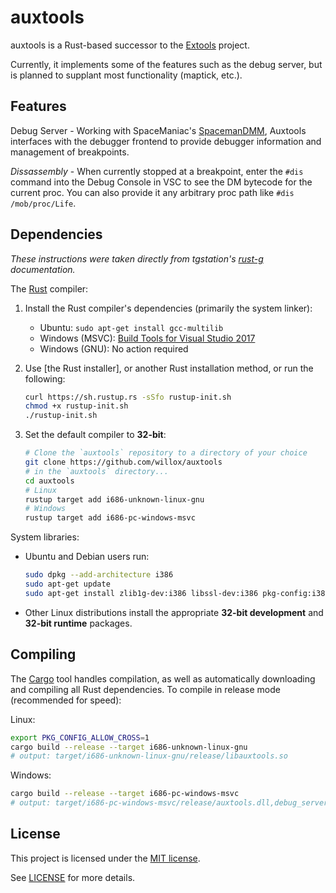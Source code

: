# auxtools

auxtools is a Rust-based successor to the [Extools](https://github.com/MCHSL/extools) project.

Currently, it implements some of the features such as the debug server, but is planned to supplant most functionality (maptick, etc.).

## Features
Debug Server - Working with SpaceManiac's [SpacemanDMM](https://github.com/SpaceManiac/SpacemanDMM), Auxtools interfaces with the debugger frontend to provide debugger information and management of breakpoints.

*Dissassembly*  - When currently stopped at a breakpoint, enter the `#dis` command into the Debug Console in VSC to see the DM bytecode for the current proc. You can also provide it any arbitrary proc path like `#dis /mob/proc/Life`.

## Dependencies

*These instructions were taken directly from tgstation's [rust-g](https://github.com/tgstation/rust-g) documentation.*

The [Rust] compiler:

1. Install the Rust compiler's dependencies (primarily the system linker):

   * Ubuntu: `sudo apt-get install gcc-multilib`
   * Windows (MSVC): [Build Tools for Visual Studio 2017][msvc]
   * Windows (GNU): No action required

1. Use [the Rust installer], or another Rust installation method,
   or run the following:

    ```sh
    curl https://sh.rustup.rs -sSfo rustup-init.sh
    chmod +x rustup-init.sh
    ./rustup-init.sh
    ```

1. Set the default compiler to **32-bit**:

    ```sh
    # Clone the `auxtools` repository to a directory of your choice
    git clone https://github.com/willox/auxtools
    # in the `auxtools` directory...
    cd auxtools
    # Linux
    rustup target add i686-unknown-linux-gnu
    # Windows
    rustup target add i686-pc-windows-msvc
    ```

System libraries:

* Ubuntu and Debian users run:

    ```sh
    sudo dpkg --add-architecture i386
    sudo apt-get update
    sudo apt-get install zlib1g-dev:i386 libssl-dev:i386 pkg-config:i386
    ```

* Other Linux distributions install the appropriate **32-bit development** and **32-bit runtime** packages.

## Compiling

The [Cargo] tool handles compilation, as well as automatically downloading and
compiling all Rust dependencies. To compile in release mode (recommended for speed):

Linux:
```sh
export PKG_CONFIG_ALLOW_CROSS=1
cargo build --release --target i686-unknown-linux-gnu
# output: target/i686-unknown-linux-gnu/release/libauxtools.so
```

Windows:

```sh
cargo build --release --target i686-pc-windows-msvc
# output: target/i686-pc-windows-msvc/release/auxtools.dll,debug_server.dll
```

[Rust]: https://rust-lang.org
[Cargo]: https://doc.rust-lang.org/cargo/
[rustup]: https://rustup.rs/
[msvc]: https://visualstudio.microsoft.com/thank-you-downloading-visual-studio/?sku=BuildTools&rel=15

## License

This project is licensed under the [MIT license](https://en.wikipedia.org/wiki/MIT_License).

See [LICENSE](./LICENSE) for more details.
